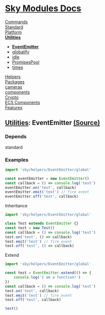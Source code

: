 <!--- This EventEmitter was auto-generated using "pnpm exec sky readme" --> 

# [Sky Modules Docs](../../README.md)

[Commands](..%2F..%2F%5Fcommands%2FREADME.md)   
[Standard](..%2F..%2Fstandard%2FREADME.md)   
[Platform](..%2F..%2Fplatform%2FREADME.md)   
**[Utilities](..%2F..%2Futilities%2FREADME.md)**   
* **[EventEmitter](..%2F..%2Futilities%2FEventEmitter%2FREADME.md)**
* [globalify](..%2F..%2Futilities%2Fglobalify%2FREADME.md)
* [idle](..%2F..%2Futilities%2Fidle%2FREADME.md)
* [PromisesPool](..%2F..%2Futilities%2FPromisesPool%2FREADME.md)
* [times](..%2F..%2Futilities%2Ftimes%2FREADME.md)
  
[Helpers](..%2F..%2Fhelpers%2FREADME.md)   
[Packages](..%2F..%2Fpkgs%2FREADME.md)   
[cameras](..%2F..%2Fcameras%2FREADME.md)   
[components](..%2F..%2Fcomponents%2FREADME.md)   
[Crypto](..%2F..%2Fcrypto%2FREADME.md)   
[ECS Components](..%2F..%2Fecs%2FREADME.md)   
[Features](..%2F..%2Ffeatures%2FREADME.md)   

## [Utilities](..%2F..%2Futilities%2FREADME.md): EventEmitter [(Source)](..%2F..%2Futilities%2FEventEmitter%2F)

  
### Depends

standard   

### Examples

```ts
import 'sky/helpers/EventEmitter/global'

const eventEmitter = new EventEmitter()
const callback = () => console.log('test')
eventEmitter.on('test', callback)
eventEmitter.emit('test') // fire event
eventEmitter.off('test', callback)

```

Inheritance

```ts
import 'sky/helpers/EventEmitter/global'

class Test extends EventEmitter {}
const test = new Test()
const callback = () => console.log('test')
test.on('test', () => callback)
test.emit('test') // fire event
test.off('test', () => callback)

```

Extend

```ts
import 'sky/helpers/EventEmitter/global'

const test = EventEmitter.extend(() => {
    console.log('I am a function!')
})
const callback = () => console.log('test')
test.on('test', callback)
test.emit('test') // fire event
test.off('test', callback)

test()

```